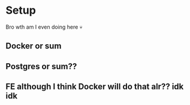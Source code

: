 # Setup

Bro wth am I even doing here :skull:

## Docker or sum

## Postgres or sum??

## FE although I think Docker will do that alr?? idk idk
